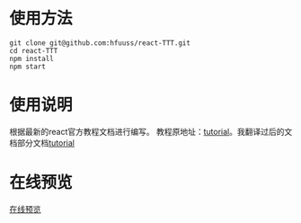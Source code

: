 # 使用方法
`git clone git@github.com:hfuuss/react-TTT.git`  
`cd react-TTT`  
`npm install`  
`npm start`
# 使用说明
根据最新的react官方教程文档进行编写。
教程原地址：[tutorial](https://facebook.github.io/react/tutorial/tutorial.html)。我翻译过后的文档部分文档[tutorial](http://i.getshell.cn/2017/07/02/react-tutorial/)     
# 在线预览 
[在线预览 ](https://codepen.io/gaearon/pen/gWWZgR?editors=0010)